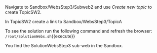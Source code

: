 
Navigate to Sandbox/WebsStep3/Subweb2 and use _Create new topic_ to create TopicSW2.

In TopicSW2 create a link to Sandbox/WebsStep3/TopicA

To see the solution run the following command and refresh the browser: `/root/SolutionWebs.sh`{{execute}}

You find the SolutionWebsStep3 sub-web in the Sandbox.